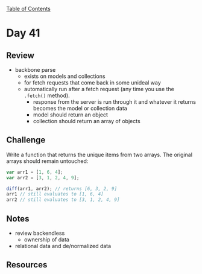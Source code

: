 
[Table of Contents](/README.md)

# Day 41

## Review
- backbone parse
	- exists on models and collections
	- for fetch requests that come back in some unideal way
	- automatically run after a fetch request (any time you use the `.fetch()` method).
		- response from the server is run through it and whatever it returns becomes the model or collection data
		- model should return an object
		- collection should return an array of objects

## Challenge
Write a function that returns the unique items from two arrays. The original arrays should remain untouched:

```js
var arr1 = [1, 6, 4];
var arr2 = [3, 1, 2, 4, 9];

diff(arr1, arr2); // returns [6, 3, 2, 9]
arr1 // still evaluates to [1, 6, 4]
arr2 // still evaluates to [3, 1, 2, 4, 9]
```

## Notes
- review backendless
	- ownership of data
- relational data and de/normalized data

## Resources
